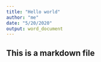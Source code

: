 ```yaml
---
title: "Hello world"
author: "me"
date: "5/20/2020"
output: word_document
---
```

## This is a markdown file